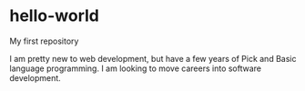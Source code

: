 # hello-world
My first repository

I am pretty new to web development, but have a few years of Pick and Basic language programming.
I am looking to move careers into software development. 
